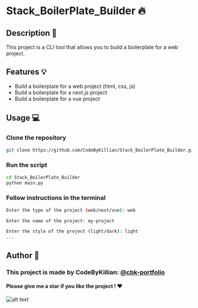 ﻿# Stack_BoilerPlate_Builder 🔥

## Description 📝

This project is a CLI tool that allows you to build a boilerplate for a web project.

## Features 💡

- Build a boilerplate for a web project (html, css, js)
- Build a boilerplate for a next.js project
- Build a boilerplate for a vue project

## Usage 💻

### Clone the repository

```bash
git clone https://github.com/CodeByKillian/Stack_BoilerPlate_Builder.git
```

### Run the script

```bash
cd Stack_BoilerPlate_Builder
python main.py
```
### Follow instructions in the terminal

```bash
Enter the type of the project (web/next/vue): web

Enter the name of the project: my-project

Enter the style of the project (light/dark): light
...
```

## Author 🤵

### This project is made by CodeByKillian: [@cbk-portfolio](https://cbk-portfolio.com)

#### Please give me a star if you like the project ! ❤️

![alt text](https://media4.giphy.com/media/fjxbfQKLcKzAJIqSuD/giphy.gif?cid=6c09b9527xncrv0oxs95z4tgp121eptedku1urnvejrb41vo&ep=v1_internal_gif_by_id&rid=giphy.gif&ct=g)




